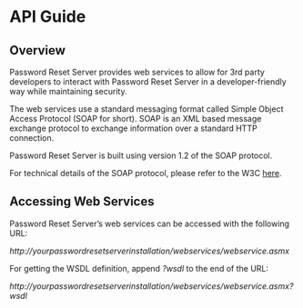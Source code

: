[title]: # (API Guide)
[tags]: # (welcome)
[priority]: # (900)

# API Guide

## Overview

Password Reset Server provides web services to allow for 3rd party developers to
interact with Password Reset Server in a developer-friendly way while
maintaining security.

The web services use a standard messaging format called Simple Object Access
Protocol (SOAP for short). SOAP is an XML based message exchange protocol to
exchange information over a standard HTTP connection.

Password Reset Server is built using version 1.2 of the SOAP protocol.

For technical details of the SOAP protocol, please refer to the W3C [here](http://www.w3.org/TR/2007/REC-soap12-part0-20070427/).

## Accessing Web Services

Password Reset Server’s web services can be accessed with the following URL:

*http://yourpasswordresetserverinstallation/webservices/webservice.asmx*

For getting the WSDL definition, append *?wsdl* to the end of the URL:

*http://yourpasswordresetserverinstallation/webservices/webservice.asmx?wsdl*